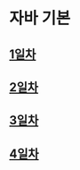 # 자바 기본

## [1일차](https://github.com/ch9729/java-basic/blob/main/src/md/Day01.md)

## [2일차](https://github.com/ch9729/java-basic/blob/main/src/md/Day02.md)

## [3일차](https://github.com/ch9729/java-basic/blob/main/src/md/Day03.md)

## [4일차](https://github.com/ch9729/java-basic/blob/main/src/md/Day04.md)